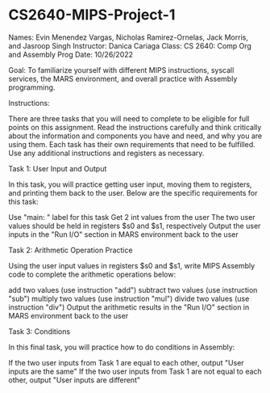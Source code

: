 # CS2640-MIPS-Project-1

Names: Evin Menendez Vargas, Nicholas Ramirez-Ornelas, Jack Morris, and Jasroop Singh
Instructor: Danica Cariaga
Class: CS 2640: Comp Org and Assembly Prog
Date: 10/26/2022

Goal: To familiarize yourself with different MIPS instructions, syscall services, the MARS environment, and overall practice with Assembly programming.

Instructions:

There are three tasks that you will need to complete to be eligible for full points on this assignment. Read the instructions carefully and think critically about the information and components you have and need, and why you are using them. Each task has their own requirements that need to be fulfilled. Use any additional instructions and registers as necessary. 

Task 1: User Input and Output

In this task, you will practice getting user input, moving them to registers, and printing them back to the user. Below are the specific requirements for this task:

Use "main: " label for this task
Get 2 int values from the user
The two user values should be held in registers $s0 and $s1, respectively
Output the user inputs in the "Run I/O" section in MARS environment back to the user

Task 2: Arithmetic Operation Practice

Using the user input values in registers $s0 and $s1, write MIPS Assembly code to complete the arithmetic operations below:

add two values (use instruction "add")
subtract two values (use instruction "sub")
multiply two values (use instruction "mul")
divide two values (use instruction "div")
Output the arithmetic results in the "Run I/O" section in MARS environment back to the user

Task 3: Conditions

In this final task, you will practice how to do conditions in Assembly:

If the two user inputs from Task 1 are equal to each other, output "User inputs are the same"
If the two user inputs from Task 1 are not equal to each other, output "User inputs are different"
